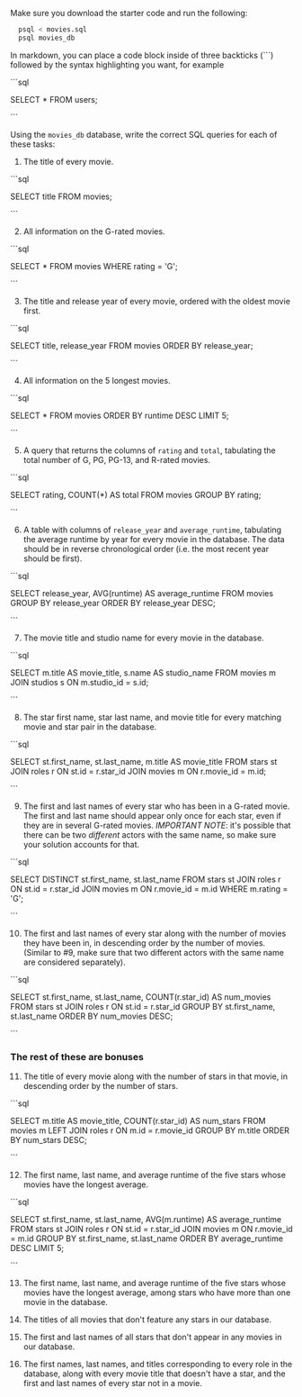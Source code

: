 Make sure you download the starter code and run the following:

```sh
  psql < movies.sql
  psql movies_db
```

In markdown, you can place a code block inside of three backticks (```) followed by the syntax highlighting you want, for example

\```sql

SELECT \* FROM users;

\```

Using the `movies_db` database, write the correct SQL queries for each of these tasks:

1.  The title of every movie.

\```sql

SELECT title FROM movies;

\```

2.  All information on the G-rated movies.

\```sql

SELECT * FROM movies WHERE rating = 'G';

\```

3.  The title and release year of every movie, ordered with the
    oldest movie first.

\```sql

SELECT title, release_year FROM movies ORDER BY release_year;


\```
    
4.  All information on the 5 longest movies.

\```sql

SELECT * FROM movies ORDER BY runtime DESC LIMIT 5;

\```

5.  A query that returns the columns of `rating` and `total`, tabulating the
    total number of G, PG, PG-13, and R-rated movies.

\```sql

SELECT rating, COUNT(*) AS total FROM movies GROUP BY rating;

\```

6.  A table with columns of `release_year` and `average_runtime`,
    tabulating the average runtime by year for every movie in the database. The data should be in reverse chronological order (i.e. the most recent year should be first).

\```sql

SELECT release_year, AVG(runtime) AS average_runtime
FROM movies
GROUP BY release_year
ORDER BY release_year DESC;


\```

7.  The movie title and studio name for every movie in the
    database.

\```sql

SELECT m.title AS movie_title, s.name AS studio_name
FROM movies m
JOIN studios s ON m.studio_id = s.id;


\```

8.  The star first name, star last name, and movie title for every
    matching movie and star pair in the database.

\```sql

SELECT st.first_name, st.last_name, m.title AS movie_title
FROM stars st
JOIN roles r ON st.id = r.star_id
JOIN movies m ON r.movie_id = m.id;


\```

9.  The first and last names of every star who has been in a G-rated movie. The first and last name should appear only once for each star, even if they are in several G-rated movies. *IMPORTANT NOTE*: it's possible that there can be two *different* actors with the same name, so make sure your solution accounts for that.

\```sql

SELECT DISTINCT st.first_name, st.last_name
FROM stars st
JOIN roles r ON st.id = r.star_id
JOIN movies m ON r.movie_id = m.id
WHERE m.rating = 'G';


\```

10. The first and last names of every star along with the number
    of movies they have been in, in descending order by the number of movies. (Similar to #9, make sure
    that two different actors with the same name are considered separately).

\```sql

SELECT st.first_name, st.last_name, COUNT(r.star_id) AS num_movies
FROM stars st
JOIN roles r ON st.id = r.star_id
GROUP BY st.first_name, st.last_name
ORDER BY num_movies DESC;

\```

### The rest of these are bonuses

11. The title of every movie along with the number of stars in
    that movie, in descending order by the number of stars.

\```sql

SELECT m.title AS movie_title, COUNT(r.star_id) AS num_stars
FROM movies m
LEFT JOIN roles r ON m.id = r.movie_id
GROUP BY m.title
ORDER BY num_stars DESC;

\```

12. The first name, last name, and average runtime of the five
    stars whose movies have the longest average.

\```sql

SELECT st.first_name, st.last_name, AVG(m.runtime) AS average_runtime
FROM stars st
JOIN roles r ON st.id = r.star_id
JOIN movies m ON r.movie_id = m.id
GROUP BY st.first_name, st.last_name
ORDER BY average_runtime DESC
LIMIT 5;


\```

13. The first name, last name, and average runtime of the five
    stars whose movies have the longest average, among stars who have more than one movie in the database.

14. The titles of all movies that don't feature any stars in our
    database.

15. The first and last names of all stars that don't appear in any movies in our database.

16. The first names, last names, and titles corresponding to every
    role in the database, along with every movie title that doesn't have a star, and the first and last names of every star not in a movie.
